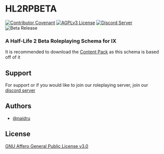 # HL2RPBETA

[![Contributor Covenant](https://img.shields.io/badge/Contributor%20Covenant-2.1-4baaaa.svg)](CODE_OF_CONDUCT.md)
[![AGPLv3 License](https://img.shields.io/badge/License-AGPLv3-blue
)](https://github.com/Naidru/HL2RPBETA/blob/main/LICENSE)
[![Discord Server](https://img.shields.io/discord/1161489949300900040?logo=discord&logoColor=white&label=Discord
)](https://discord.gg/N8kqyjVzzV)
![Beta Release](https://img.shields.io/badge/Release-Beta-orange)

### A Half-Life 2 Beta Roleplaying Schema for IX

It is recommended to download the [Content Pack](https://steamcommunity.com/sharedfiles/filedetails/?id=3049488678) as this schema is based off of it

## Support

For support or if you would like to join our roleplaying server, join our [discord server](https://discord.gg/N8kqyjVzzV)

## Authors

- [@naidru](https://www.github.com/naidru)

## License

[GNU Affero General Public License v3.0](https://github.com/Naidru/HL2RPBETA/blob/main/LICENSE)
